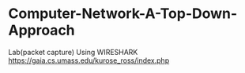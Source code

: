 # Computer-Network-A-Top-Down-Approach
Lab(packet capture)
Using WIRESHARK
https://gaia.cs.umass.edu/kurose_ross/index.php
